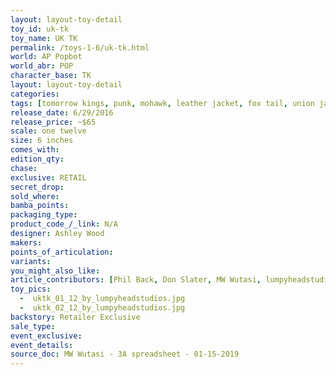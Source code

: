 ```yaml
---
layout: layout-toy-detail 
toy_id: uk-tk
toy_name: UK TK
permalink: /toys-1-6/uk-tk.html
world: AP Popbot
world_abr: POP
character_base: TK
layout: layout-toy-detail
categories: 
tags: [tomorrow kings, punk, mohawk, leather jacket, fox tail, union jack, bandages, red]
release_date: 6/29/2016
release_price: ~$65
scale: one twelve
size: 6 inches
comes_with: 
edition_qty: 
chase: 
exclusive: RETAIL
secret_drop: 
sold_where: 
bamba_points: 
packaging_type: 
product_code_/_link: N/A
designer: Ashley Wood
makers: 
points_of_articulation: 
variants: 
you_might_also_like: 
article_contributors: [Phil Back, Don Slater, MW Wutasi, lumpyheadstudios]
toy_pics: 
  -  uktk_01_12_by_lumpyheadstudios.jpg
  -  uktk_02_12_by_lumpyheadstudios.jpg
backstory: Retailer Exclusive
sale_type: 
event_exclusive: 
event_details: 
source_doc: MW Wutasi - 3A spreadsheet - 01-15-2019
---
```

